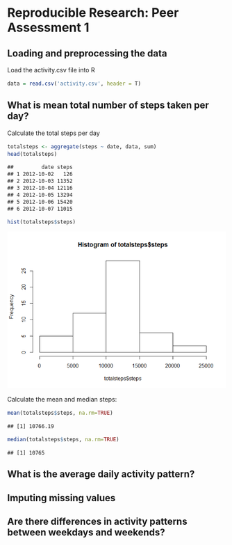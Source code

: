 # Reproducible Research: Peer Assessment 1


## Loading and preprocessing the data
Load the activity.csv file into R

```r
data = read.csv('activity.csv', header = T)
```



## What is mean total number of steps taken per day?
Calculate the total steps per day

```r
totalsteps <- aggregate(steps ~ date, data, sum)
head(totalsteps)
```

```
##         date steps
## 1 2012-10-02   126
## 2 2012-10-03 11352
## 3 2012-10-04 12116
## 4 2012-10-05 13294
## 5 2012-10-06 15420
## 6 2012-10-07 11015
```

```r
hist(totalsteps$steps)
```

![](PA1_template_files/figure-html/unnamed-chunk-2-1.png) 

Calculate the mean and median steps:

```r
mean(totalsteps$steps, na.rm=TRUE)
```

```
## [1] 10766.19
```

```r
median(totalsteps$steps, na.rm=TRUE)
```

```
## [1] 10765
```

## What is the average daily activity pattern?



## Imputing missing values



## Are there differences in activity patterns between weekdays and weekends?
